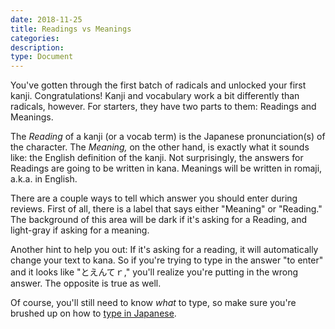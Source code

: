```yaml
---
date: 2018-11-25
title: Readings vs Meanings
categories:
description:
type: Document
---
```


You've gotten through the first batch of radicals and unlocked your first kanji. Congratulations! Kanji and vocabulary work a bit differently than radicals, however. For starters, they have two parts to them: Readings and Meanings.

The _Reading_ of a kanji (or a vocab term) is the Japanese pronunciation(s) of the character. The _Meaning,_ on the other hand, is exactly what it sounds like: the English definition of the kanji. Not surprisingly, the answers for Readings are going to be written in kana. Meanings will be written in romaji, a.k.a. in English.

There are a couple ways to tell which answer you should enter during reviews. First of all, there is a label that says either "Meaning" or "Reading." The background of this area will be dark if it's asking for a Reading, and light-gray if asking for a meaning.

Another hint to help you out: If it's asking for a reading, it will automatically change your text to kana. So if you're trying to type in the answer "to enter" and it looks like "とえんてｒ," you'll realize you're putting in the wrong answer. The opposite is true as well.

Of course, you'll still need to know _what_ to type, so make sure you're brushed up on how to [type in Japanese](https://www.tofugu.com/japanese/how-to-type-in-japanese/).
